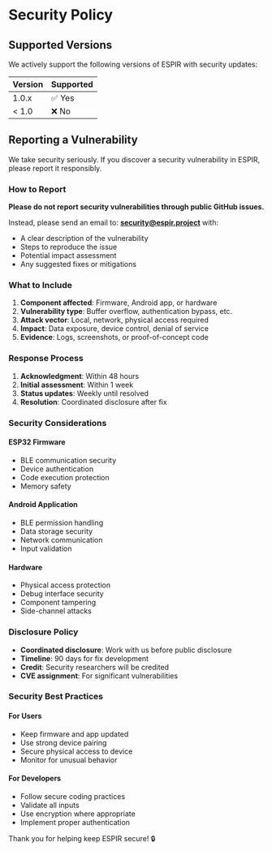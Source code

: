 # Security Policy

## Supported Versions

We actively support the following versions of ESPIR with security updates:

| Version | Supported          |
| ------- | ------------------ |
| 1.0.x   | ✅ Yes            |
| < 1.0   | ❌ No             |

## Reporting a Vulnerability

We take security seriously. If you discover a security vulnerability in ESPIR, please report it responsibly.

### How to Report

**Please do not report security vulnerabilities through public GitHub issues.**

Instead, please send an email to: **security@espir.project** with:

- A clear description of the vulnerability
- Steps to reproduce the issue
- Potential impact assessment
- Any suggested fixes or mitigations

### What to Include

1. **Component affected**: Firmware, Android app, or hardware
2. **Vulnerability type**: Buffer overflow, authentication bypass, etc.
3. **Attack vector**: Local, network, physical access required
4. **Impact**: Data exposure, device control, denial of service
5. **Evidence**: Logs, screenshots, or proof-of-concept code

### Response Process

1. **Acknowledgment**: Within 48 hours
2. **Initial assessment**: Within 1 week
3. **Status updates**: Weekly until resolved
4. **Resolution**: Coordinated disclosure after fix

### Security Considerations

#### ESP32 Firmware
- BLE communication security
- Device authentication
- Code execution protection
- Memory safety

#### Android Application
- BLE permission handling
- Data storage security
- Network communication
- Input validation

#### Hardware
- Physical access protection
- Debug interface security
- Component tampering
- Side-channel attacks

### Disclosure Policy

- **Coordinated disclosure**: Work with us before public disclosure
- **Timeline**: 90 days for fix development
- **Credit**: Security researchers will be credited
- **CVE assignment**: For significant vulnerabilities

### Security Best Practices

#### For Users
- Keep firmware and app updated
- Use strong device pairing
- Secure physical access to device
- Monitor for unusual behavior

#### For Developers
- Follow secure coding practices
- Validate all inputs
- Use encryption where appropriate
- Implement proper authentication

Thank you for helping keep ESPIR secure! 🔒